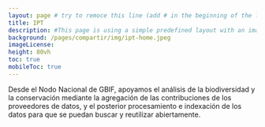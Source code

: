 ```yaml
---
layout: page # try to remoce this line (add # in the beginning of the line to make it a comment) - then the layout will change, but the content remain the same
title: IPT
description: #This page is using a simple predefined layout with an image, a title and some body text
background: /pages/compartir/img/ipt-home.jpeg
imageLicense:
height: 80vh
toc: true
mobileToc: true
---
```



Desde el Nodo Nacional de GBIF, apoyamos el análisis de la biodiversidad y la conservación mediante la agregación de las contribuciones de los proveedores de datos, y el posterior procesamiento e indexación de los datos para que se puedan buscar y reutilizar abiertamente.
